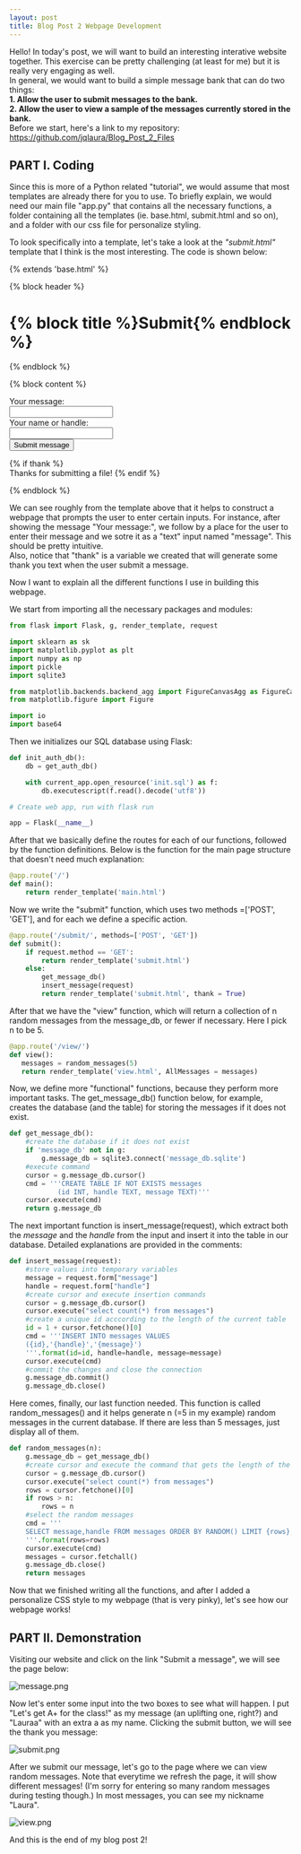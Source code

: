 ```yaml
---
layout: post
title: Blog Post 2 Webpage Development
---
```

Hello! In today's post, we will want to build an interesting interative website together. This exercise can be pretty challenging (at least for me) but it is really very engaging as well.<br>
In general, we would want to build a simple message bank that can do two things:<br>
**1. Allow the user to submit messages to the bank.<br>
2. Allow the user to view a sample of the messages currently stored in
the bank.** <br> Before we start, here's a link to my repository: https://github.com/jqlaura/Blog_Post_2_Files

## PART I. Coding

Since this is more of a Python related "tutorial", we would assume that most templates are already there for you to use. To briefly explain, we would need our main file "app.py" that contains all the necessary functions, a folder containing all the templates (ie. base.html, submit.html and so on), and a folder with our css file for personalize styling.

To look specifically into a template, let's take a look at the *"submit.html"* template that I think is the most interesting. The code is shown below:


{% extends 'base.html' %}

{% block header %}
  <h1>{% block title %}Submit{% endblock %}</h1>
{% endblock %}

{% block content %}
  <form method="post">
      <label for="message">Your message:</label>
      <br>
      <input type = "text" name="message" id="message">
      <br>
      <label for="handle">Your name or handle:</label>
      <br>
      <input type = "text" name="handle" id="handle">
      <br>
      <input type="submit" value="Submit message">

  {% if thank %}
    <br>
    Thanks for submitting a file!
  {% endif %}


{% endblock %}


We can see roughly from the template above that it helps to construct a webpage that prompts the user to enter certain inputs. For instance, after showing the message "Your message:", we follow by a place for the user to enter their message and we sotre it as a "text" input named "message". This should be pretty intuitive.<br>
Also, notice that "thank" is a variable we created that will generate some thank you text when the user submit a message.

Now I want to explain all the different functions I use in building this webpage.

We start from importing all the necessary packages and modules:


```python
from flask import Flask, g, render_template, request

import sklearn as sk
import matplotlib.pyplot as plt
import numpy as np
import pickle
import sqlite3

from matplotlib.backends.backend_agg import FigureCanvasAgg as FigureCanvas
from matplotlib.figure import Figure

import io
import base64
```

Then we initializes our SQL database using Flask:


```python
def init_auth_db():
    db = get_auth_db()

    with current_app.open_resource('init.sql') as f:
        db.executescript(f.read().decode('utf8'))

# Create web app, run with flask run

app = Flask(__name__)
```

After that we basically define the routes for each of our functions, followed by the function definitions. Below is the function for the main page structure that doesn't need much explanation:


```python
@app.route('/')
def main():
    return render_template('main.html')
```

Now we write the "submit" function, which uses two methods =['POST', 'GET'], and for each we define a specific action. 


```python
@app.route('/submit/', methods=['POST', 'GET'])
def submit():
    if request.method == 'GET':
        return render_template('submit.html')
    else:
        get_message_db()
        insert_message(request)
        return render_template('submit.html', thank = True)
```

After that we have the "view" function, which will return a collection of n random messages from the message_db, or fewer if necessary. Here I pick n to be 5.


```python
@app.route('/view/')
def view():
   messages = random_messages(5)
   return render_template('view.html', AllMessages = messages)
```

Now, we define more "functional" functions, because they perform more important tasks. The get_message_db() function below, for example, creates the database (and the table) for storing the messages if it does not exist.


```python
def get_message_db():
    #create the database if it does not exist
    if 'message_db' not in g:
        g.message_db = sqlite3.connect('message_db.sqlite')
    #execute command
    cursor = g.message_db.cursor()
    cmd = '''CREATE TABLE IF NOT EXISTS messages 
            (id INT, handle TEXT, message TEXT)'''
    cursor.execute(cmd)
    return g.message_db
```

The next important function is insert_message(request), which extract both the *message* and the *handle* from the input and insert it into the table in our database. Detailed explanations are provided in the comments:


```python
def insert_message(request):
    #store values into temporary variables
    message = request.form["message"]
    handle = request.form["handle"]
    #create cursor and execute insertion commands
    cursor = g.message_db.cursor()
    cursor.execute("select count(*) from messages")
    #create a unique id acccording to the length of the current table
    id = 1 + cursor.fetchone()[0]
    cmd = '''INSERT INTO messages VALUES 
    ({id},'{handle}','{message}')
    '''.format(id=id, handle=handle, message=message)
    cursor.execute(cmd)
    #commit the changes and close the connection
    g.message_db.commit()
    g.message_db.close()
```

Here comes, finally, our last function needed. This function is called random_messages() and it helps generate n (=5 in my example) random messages in the current database. If there are less than 5 messages, just display all of them.


```python
def random_messages(n):
    g.message_db = get_message_db()
    #create cursor and execute the command that gets the length of the table
    cursor = g.message_db.cursor()
    cursor.execute("select count(*) from messages")
    rows = cursor.fetchone()[0]
    if rows > n:
        rows = n
    #select the random messages
    cmd = '''
    SELECT message,handle FROM messages ORDER BY RANDOM() LIMIT {rows};
    '''.format(rows=rows)
    cursor.execute(cmd)
    messages = cursor.fetchall()
    g.message_db.close()
    return messages
```

Now that we finished writing all the functions, and after I added a personalize CSS style to my webpage (that is very pinky), let's see how our webpage works!

## PART II. Demonstration

Visiting our website and click on the link "Submit a message", we will see the page below:

![message.png](/images/message.png)

Now let's enter some input into the two boxes to see what will happen. I put "Let's get A+ for the class!" as my message (an uplifting one, right?) and "Lauraa" with an extra a as my name. Clicking the submit button, we will see the thank you message:

![submit.png](/images/submit.png)

After we submit our message, let's go to the page where we can view random messages. Note that everytime we refresh the page, it will show different messages! (I'm sorry for entering so many random messages during testing though.) In most messages, you can see my nickname "Laura".

![view.png](/images/view.png)

And this is the end of my blog post 2!
